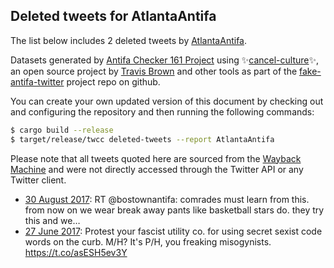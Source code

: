 ## Deleted tweets for AtlantaAntifa

The list below includes 2 deleted tweets by
[AtlantaAntifa](https://twitter.com/AtlantaAntifa).



Datasets generated by [Antifa Checker 161 Project](https://twitter.com/antifacheck161) using ✨[cancel-culture](https://github.com/travisbrown/cancel-culture)✨, an open source project by 
[Travis Brown](https://twitter.com/travisbrown) and other tools as part of the 
[fake-antifa-twitter](https://github.com/antifacheck161/fake-antifa-twitter) project repo on github.

You can create your own updated version of this document by checking out and configuring the
repository and then running the following commands:

```bash
$ cargo build --release
$ target/release/twcc deleted-tweets --report AtlantaAntifa
```

Please note that all tweets quoted here are sourced from the
[Wayback Machine](https://web.archive.org) and were not directly accessed through the Twitter API or
any Twitter client.

* [30 August 2017](https://web.archive.org/web/20170830135157/https://twitter.com/AtlantaAntifa/status/902891644659404801): RT @bostownantifa: comrades must learn from this. from now on we wear break away pants like basketball stars do. they try this and we…  <!--902891644659404801-->
* [27 June 2017](https://web.archive.org/web/20170627195625/https://twitter.com/AtlantaAntifa/status/879790542313467905): Protest your fascist utility co. for using secret sexist code words on the curb. M/H? It's P/H,  you freaking misogynists. https://t.co/asESH5ev3Y <!--879790542313467905-->
